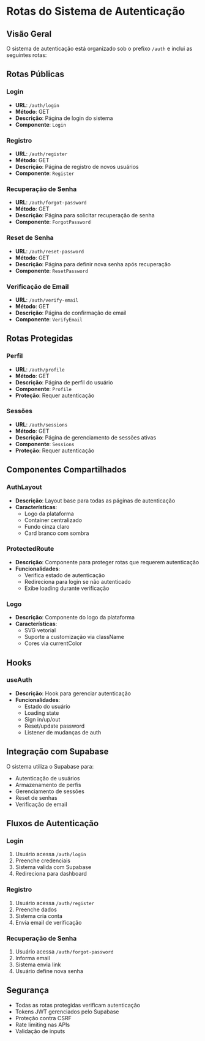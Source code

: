# Rotas do Sistema de Autenticação

## Visão Geral

O sistema de autenticação está organizado sob o prefixo `/auth` e inclui as seguintes rotas:

## Rotas Públicas

### Login
- **URL**: `/auth/login`
- **Método**: GET
- **Descrição**: Página de login do sistema
- **Componente**: `Login`

### Registro
- **URL**: `/auth/register`
- **Método**: GET
- **Descrição**: Página de registro de novos usuários
- **Componente**: `Register`

### Recuperação de Senha
- **URL**: `/auth/forgot-password`
- **Método**: GET
- **Descrição**: Página para solicitar recuperação de senha
- **Componente**: `ForgotPassword`

### Reset de Senha
- **URL**: `/auth/reset-password`
- **Método**: GET
- **Descrição**: Página para definir nova senha após recuperação
- **Componente**: `ResetPassword`

### Verificação de Email
- **URL**: `/auth/verify-email`
- **Método**: GET
- **Descrição**: Página de confirmação de email
- **Componente**: `VerifyEmail`

## Rotas Protegidas

### Perfil
- **URL**: `/auth/profile`
- **Método**: GET
- **Descrição**: Página de perfil do usuário
- **Componente**: `Profile`
- **Proteção**: Requer autenticação

### Sessões
- **URL**: `/auth/sessions`
- **Método**: GET
- **Descrição**: Página de gerenciamento de sessões ativas
- **Componente**: `Sessions`
- **Proteção**: Requer autenticação

## Componentes Compartilhados

### AuthLayout
- **Descrição**: Layout base para todas as páginas de autenticação
- **Características**:
  - Logo da plataforma
  - Container centralizado
  - Fundo cinza claro
  - Card branco com sombra

### ProtectedRoute
- **Descrição**: Componente para proteger rotas que requerem autenticação
- **Funcionalidades**:
  - Verifica estado de autenticação
  - Redireciona para login se não autenticado
  - Exibe loading durante verificação

### Logo
- **Descrição**: Componente do logo da plataforma
- **Características**:
  - SVG vetorial
  - Suporte a customização via className
  - Cores via currentColor

## Hooks

### useAuth
- **Descrição**: Hook para gerenciar autenticação
- **Funcionalidades**:
  - Estado do usuário
  - Loading state
  - Sign in/up/out
  - Reset/update password
  - Listener de mudanças de auth

## Integração com Supabase

O sistema utiliza o Supabase para:
- Autenticação de usuários
- Armazenamento de perfis
- Gerenciamento de sessões
- Reset de senhas
- Verificação de email

## Fluxos de Autenticação

### Login
1. Usuário acessa `/auth/login`
2. Preenche credenciais
3. Sistema valida com Supabase
4. Redireciona para dashboard

### Registro
1. Usuário acessa `/auth/register`
2. Preenche dados
3. Sistema cria conta
4. Envia email de verificação

### Recuperação de Senha
1. Usuário acessa `/auth/forgot-password`
2. Informa email
3. Sistema envia link
4. Usuário define nova senha

## Segurança

- Todas as rotas protegidas verificam autenticação
- Tokens JWT gerenciados pelo Supabase
- Proteção contra CSRF
- Rate limiting nas APIs
- Validação de inputs 